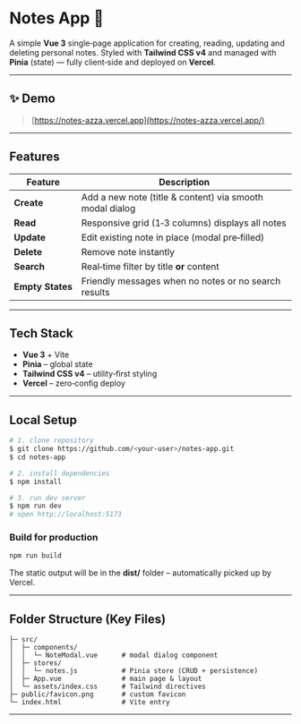 # Notes App 📝

A simple **Vue 3** single‑page application for creating, reading, updating and deleting personal notes. Styled with **Tailwind CSS v4** and managed with **Pinia** (state) — fully client‑side and deployed on **Vercel**.

---

## ✨ Demo

> [https://notes-azza.vercel.app](https://notes-azza.vercel.app/)

---

## Features

| Feature          | Description                                              |
| ---------------- | -------------------------------------------------------- |
| **Create**       | Add a new note (title & content) via smooth modal dialog |
| **Read**         | Responsive grid (1‑3 columns) displays all notes         |
| **Update**       | Edit existing note in place (modal pre‑filled)           |
| **Delete**       | Remove note instantly                                    |
| **Search**       | Real‑time filter by title **or** content                 |
| **Empty States** | Friendly messages when no notes or no search results     |

---

## Tech Stack

* **Vue 3** + Vite
* **Pinia** – global state
* **Tailwind CSS v4** – utility‑first styling
* **Vercel** – zero‑config deploy

---

## Local Setup

```bash
# 1. clone repository
$ git clone https://github.com/<your‑user>/notes‑app.git
$ cd notes‑app

# 2. install dependencies
$ npm install

# 3. run dev server
$ npm run dev
# open http://localhost:5173
```

### Build for production

```bash
npm run build
```

The static output will be in the **dist/** folder – automatically picked up by Vercel.

---

## Folder Structure (Key Files)

```
├─ src/
│  ├─ components/
│  │  └─ NoteModal.vue      # modal dialog component
│  ├─ stores/
│  │  └─ notes.js           # Pinia store (CRUD + persistence)
│  ├─ App.vue               # main page & layout
│  └─ assets/index.css      # Tailwind directives
├─ public/favicon.png       # custom favicon
└─ index.html               # Vite entry
```

---
